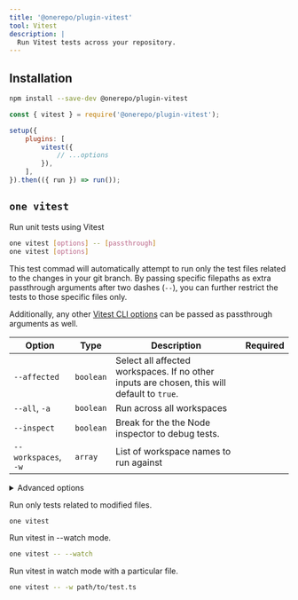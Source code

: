 ```yaml
---
title: '@onerepo/plugin-vitest'
tool: Vitest
description: |
  Run Vitest tests across your repository.
---
```


## Installation

```sh
npm install --save-dev @onerepo/plugin-vitest
```

```js {1,5-7}
const { vitest } = require('@onerepo/plugin-vitest');

setup({
	plugins: [
		vitest({
			// ...options
		}),
	],
}).then(({ run }) => run());
```

<!-- start-onerepo-sentinel -->

## `one vitest`

Run unit tests using Vitest

```sh
one vitest [options] -- [passthrough]
one vitest [options]
```

This test commad will automatically attempt to run only the test files related to the changes in your git branch. By passing specific filepaths as extra passthrough arguments after two dashes (`--`), you can further restrict the tests to those specific files only.

Additionally, any other [Vitest CLI options](https://vitest.dev/guide/cli.html) can be passed as passthrough arguments as well.

| Option               | Type      | Description                                                                                 | Required |
| -------------------- | --------- | ------------------------------------------------------------------------------------------- | -------- |
| `--affected`         | `boolean` | Select all affected workspaces. If no other inputs are chosen, this will default to `true`. |          |
| `--all`, `-a`        | `boolean` | Run across all workspaces                                                                   |          |
| `--inspect`          | `boolean` | Break for the the Node inspector to debug tests.                                            |          |
| `--workspaces`, `-w` | `array`   | List of workspace names to run against                                                      |          |

<details>

<summary>Advanced options</summary>

| Option          | Type                                      | Description                                                | Required |
| --------------- | ----------------------------------------- | ---------------------------------------------------------- | -------- |
| `--config`      | `string`, default: `"./vitest.config.ts"` | Path to the vitest.config file, relative to the repo root. |          |
| `--from-ref`    | `string`                                  | Git ref to start looking for affected files or workspaces  |          |
| `--through-ref` | `string`                                  | Git ref to start looking for affected files or workspaces  |          |

</details>

Run only tests related to modified files.

```sh
one vitest
```

Run vitest in --watch mode.

```sh
one vitest -- --watch
```

Run vitest in watch mode with a particular file.

```sh
one vitest -- -w path/to/test.ts
```

<!-- end-onerepo-sentinel -->
